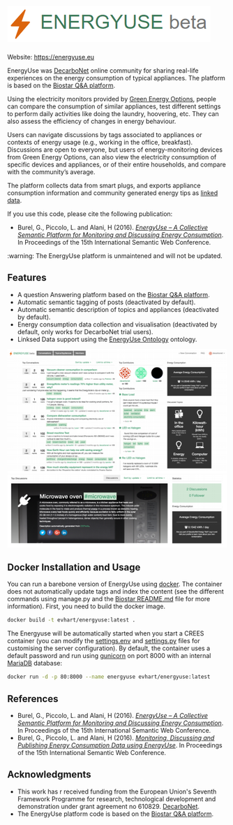# ![EnergyUse Q/A platform (Unmaintained)](docs/title.png "EnergyUse Q/A platform (Unmaintained)")
Website: https://energyuse.eu

EnergyUse was [DecarboNet](https://www.decarbonet.eu) online community for sharing real-life experiences on the energy consumption of typical appliances. The platform is based on the [Biostar Q&A platform](https://github.com/ialbert/biostar-central).

Using the electricity monitors provided by [Green Energy Options](https://www.geotogether.com/), people can compare the consumption of similar appliances, test different settings to perform daily activities like doing the laundry, hoovering, etc. They can also assess the efficiency of changes in energy behaviour.

Users can navigate discussions by tags associated to appliances or contexts of energy usage (e.g., working in the office, breakfast). Discussions are open to everyone, but users of energy-monitoring devices from Green Energy Options, can also view the electricity consumption of specific devices and appliances, or of their entire households, and compare with the community’s average.

The platform collects data from smart plugs, and exports appliance consumption information and community generated energy tips as [linked data](http://www.essepuntato.it/lode/http://socsem.open.ac.uk/ontologies/eu).


If you use this code, please cite the following publication:
- Burel, G., Piccolo, L. and Alani, H (2016). *[EnergyUse – A Collective Semantic Platform for Monitoring and Discussing Energy Consumption](http://www-kasm.nii.ac.jp/iswc2016/papers/paper_A47_.pdf)*. In Proceedings of the 15th International Semantic Web Conference.

<Warning>
:warning: The EnergyUse platform is unmaintened and will not be updated.
</Warning>

## Features
- A question Answering platform based on the [Biostar Q&A platform](https://github.com/ialbert/biostar-central).
- Automatic semantic tagging of posts (deactivated by default).
- Automatic semantic description of topics and appliances (deactivated by default).
- Energy consumption data collection and visualisation (deactivated by default, only works for DecarboNet trial users).
- Linksed Data support using the [EnergyUse Ontology](http://www.essepuntato.it/lode/http://socsem.open.ac.uk/ontologies/eu) ontology.


![The EnergyUse Platform](docs/screenshot1.png)
![Automatic Descriptions](docs/screenshot2.png)

## Docker Installation and Usage
You can run a barebone version of EnergyUse using [docker](https://docker.com/). The container does not automatically update tags and index the content (see the different commands using manage.py and the [Biostar README.md](README_BIOSTAR.md) file for more information). First, you need to build the docker image.
```sh
docker build -t evhart/energyuse:latest .
```

The Energyuse will be automatically started when you start a CREES container (you can modify the [settings.env](energyuse/settings.env) and  [settings.py](energyuse/settings.py) files for customising the server configuration). By default, the container uses a default password and run using [gunicorn](https://gunicorn.org/) on port 8000 with an internal [MariaDB](https://mariadb.org/) database:
```sh
docker run -d -p 80:8000 --name energyuse evhart/energyuse:latest
```

## References
- Burel, G., Piccolo, L. and Alani, H (2016). *[EnergyUse – A Collective Semantic Platform for Monitoring and Discussing Energy Consumption](https://iswc.lodac.nii.ac.jp/files/application_47.pdf)*. In Proceedings of the 15th International Semantic Web Conference.
- Burel, G., Piccolo, L. and Alani, H (2016). *[Monitoring, Discussing and Publishing Energy Consumption Data using EnergyUse](http://ceur-ws.org/Vol-1690/paper79.pdf)*. In Proceedings of the 15th International Semantic Web Conference.

## Acknowledgments
- This work has r received funding from the European Union's Seventh Framework Programme for research, technological development and demonstration under grant agreement no 610829. [DecarboNet](https://www.decarbonet.eu).
- The EnergyUse platform code is based on the [Biostar Q&A platform](https://github.com/ialbert/biostar-central).
